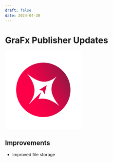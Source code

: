 ```yaml
---
draft: false
date: 2024-04-30
---
```


# GraFx Publisher Updates

![rn_icon](icon-GraFx-Publisher.svg)

<!-- more -->

## Improvements

- Improved file storage
